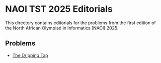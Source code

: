 # NAOI TST 2025 Editorials

This directory contains editorials for the problems from the first edition of the North African Olympiad in Informatics (NAOI) 2025.

## Problems

* [The Dripping Tap](dripping.md)

